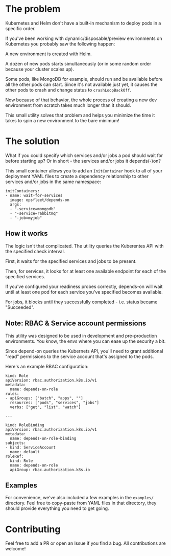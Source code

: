 # The problem

Kubernetes and Helm don't have a built-in mechanism to deploy pods in a specific order.

If you've been working with dynamic/disposable/preview environments on Kubernetes you probably saw the following happen:

A new environment is created with Helm.

A dozen of new pods starts simultaneously (or in some random order because your cluster scales up).

Some pods, like MongoDB for example, should run and be available before all the other pods can start. Since it's not available just yet, it causes the other pods to crash and change status to `crashLoopBackOff`.

Now because of that behavior, the whole process of creating a new dev environment from scratch takes much longer than it should.

This small utility solves that problem and helps you minimize the time it takes to spin a new environment to the bare minimum!

# The solution

What if you could specify which services and/or jobs a pod should wait for before starting up? Or in short - the services and/or jobs it depends(-)on?

This small container allows you to add an `InitContainer` hook to all of your deployment YAML files to create a dependency relationship to other services and/or jobs in the same namespace:

```
initContainers:
- name: wait-for-services
  image: opsfleet/depends-on
  args:
  - "-service=mongodb"
  - "-service=rabbitmq"
  - "-job=myjob"
```

## How it works

The logic isn't that complicated. The utility queries the Kuberentes API with the specified check interval.  

First, it waits for the specified services and jobs to be present. 

Then, for services, it looks for at least one available endpoint for each of the specified services.  

If you've configured your readiness probes correctly, depends-on will wait until at least one pod for each service you've specified becomes available.

For jobs, it blocks until they successfully completed - i.e. status became "Succeeded".  

## Note: RBAC & Service account permissions

This utility was designed to be used in development and pre-production environments. You know, the envs where you can ease up the security a bit.

Since depend-on queries the Kubernets API, you'll need to grant additional "read" permissions to the service account that's assigned to the pods.

Here's an example RBAC configuration:

```
kind: Role
apiVersion: rbac.authorization.k8s.io/v1
metadata:
  name: depends-on-role
rules:
- apiGroups: ["batch", "apps", ""]
  resources: ["pods", "services", "jobs"]
  verbs: ["get", "list", "watch"]

---

kind: RoleBinding
apiVersion: rbac.authorization.k8s.io/v1
metadata:
  name: depends-on-role-binding
subjects:
- kind: ServiceAccount
  name: default
roleRef:
  kind: Role
  name: depends-on-role
  apiGroup: rbac.authorization.k8s.io

```

## Examples

For convenience, we've also included a few examples in the `examples/` directory. Feel free to copy-paste from YAML files in that directory, they should provide everything you need to get going.

# Contributing

Feel free to add a PR or open an Issue if you find a bug. All contributions are welcome!


